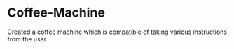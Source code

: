# Coffee-Machine
Created a coffee machine which is compatible of taking various instructions from the user.
